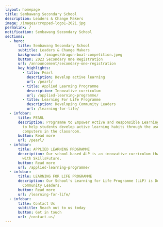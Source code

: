```yaml
---
layout: homepage
title: Sembawang Secondary School
description: Leaders & Change Makers
image: /images/cropped-logo1-2021.jpg
permalink: /
notification: Sembawang Secondary School
sections:
  - hero:
      title: Sembawang Secondary School
      subtitle: Leaders & Change Makers
      background: /images/dragon-boat-competition.jpeg
      button: 2023 Secondary One Registration
      url: /announcement/secondary-one-registration
      key_highlights:
        - title: Pearl
          description: Develop active learning
          url: /pearl/
        - title: Applied Learning Programme
          description: Innovative curriculum
          url: /applied-learning-programme/
        - title: Learning For Life Programme
          description: Developing Community Leaders
          url: /learning-for-life/
  - infobar:
      title: PEARL
      description: Programme to Empower Active and Responsible Learning (PEARL) aims
        to help students develop active learning habits through the use of
        computers in the classroom.
      button: Read more
      url: /pearl/
  - infobar:
      title: APPLIED LEARNING PROGRAMME
      description: Our school-based ALP is an innovative curriculum that is aligned
        with SkillsFuture.
      button: Read more
      url: /applied-learning-programme/
  - infobar:
      title: LEARNING FOR LIFE PROGRAMME
      description: Our School's Learning for Life Programme (LLP) is Developing
        Community Leaders.
      button: Read more
      url: /learning-for-life/
  - infobar:
      title: Contact Us
      subtitle: Reach out to us today
      button: Get in touch
      url: /contact-us/
---
```

